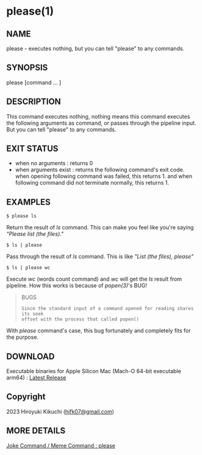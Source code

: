 # please(1)

## NAME
  please - executes nothing, but you can tell "please" to any commands.

## SYNOPSIS
  please [command ... ]
  
## DESCRIPTION
  This command executes nothing, nothing means this command executes the following arguments as command, or passes through the pipeline input.
  But you can tell "please" to any commands.

## EXIT STATUS
  - when no arguments : returns 0
  - when arguments exist : returns the following command's exit code. when opening following command was failed, this returns 1. and when following command did not terminate normally, this returns 1.

## EXAMPLES
    $ please ls
  
  Return the result of *ls* command. This can make you feel like you're saying *"Please list (the files)."*

    $ ls | please
  
  Pass through the result of *ls* command. This is like *"List (the files), please"*
  

    $ ls | please wc
  
  Execute *wc* (words count command) and *wc* will get the *ls* result from pipeline.
  How this works is because of *popen(3)*'s BUG!

  >   BUGS
  >
  >     Since the standard input of a command opened for reading shares its seek
  >     offset with the process that called popen()

  With *please* command's case, this bug fortunately and completely fits for the purpose.
  
## DOWNLOAD
  Executable binaries
    for Apple Silicon Mac (Mach-O 64-bit executable arm64) : <a id="raw-url" href="https://github.com/Hiro07/please/releases/latest">Latest Release</a>

## Copyright
  2023 Hiroyuki Kikuchi (hjfk07@gmail.com)

## MORE DETAILS
  <a href="https://hilog07.blogspot.com/2022/02/blog-post.html">Joke Command / Meme Command : please
</a>
